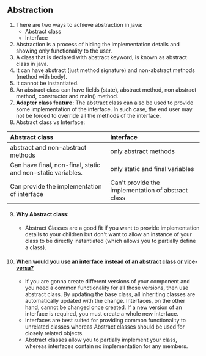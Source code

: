 ## Abstraction 

1. There are two ways to achieve abstraction in java:
	* Abstract class
	* Interface
2. Abstraction is a process of hiding the implementation details and showing only functionality to the user.
3. A class that is declared with abstract keyword, is known as abstract class in java. 
4. It can have abstract (just method signature) and non-abstract methods (method with body).
5. It cannot be instantiated.
6. An abstract class can have fields (state), abstract method, non abstract method, constructor and main() method.
7. **Adapter class feature:** The abstract class can also be used to provide some implementation of the interface. In such case, the end user may not be forced to override all the methods of the interface.
8. Abstract class vs Interface:

| Abstract class        | Interface           | 
| :------------- |:-------------|
| abstract and non-abstract methods     | only abstract methods | 
| Can have final, non-final, static and non-static variables.      | only static and final variables      |  
| Can provide the implementation of interface | Can't provide the implementation of abstract class      | 

9. #### Why Abstract class:
    * Abstract Classes are a good fit if you want to provide implementation details to your children but don't want to allow an instance of your class to be directly instantiated (which allows you to partially define a class).

10. #### **[When would you use an interface instead of an abstract class or vice-versa?](https://msdn.microsoft.com/en-us/library/scsyfw1d%28v=vs.71%29.aspx?f=255&MSPPError=-2147217396)**
	* If you are gonna create different versions of your component and you need a common functionality for all those versions, then use abstract class. By updating the base class, all inheriting classes are automatically updated with the change. Interfaces, on the other hand, cannot be changed once created. If a new version of an interface is required, you must create a whole new interface.
	* Interfaces are best suited for providing common functionality to unrelated classes whereas Abstract classes should be used for closely related objects. 
	* Abstract classes allow you to partially implement your class, whereas interfaces contain no implementation for any members. 
